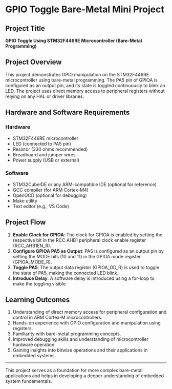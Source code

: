 # GPIO Toggle Bare-Metal Mini Project

## Project Title
**GPIO Toggle Using STM32F446RE Microcontroller (Bare-Metal Programming)**

## Project Overview
This project demonstrates GPIO manipulation on the STM32F446RE microcontroller using bare-metal programming. The PA5 pin of GPIOA is configured as an output pin, and its state is toggled continuously to blink an LED. The project uses direct memory access to peripheral registers without relying on any HAL or driver libraries.

## Hardware and Software Requirements
### Hardware
- STM32F446RE microcontroller
- LED (connected to PA5 pin)
- Resistor (330 ohms recommended)
- Breadboard and jumper wires
- Power supply (USB or external)

### Software
- STM32CubeIDE or any ARM-compatible IDE (optional for reference)
- GCC compiler (for ARM Cortex-M4)
- OpenOCD (optional for debugging)
- Make utility
- Text editor (e.g., VS Code)

## Project Flow
1. **Enable Clock for GPIOA**: The clock for GPIOA is enabled by setting the respective bit in the RCC AHB1 peripheral clock enable register (RCC_AHB1EN_R).
2. **Configure GPIOA PA5 as Output**: PA5 is configured as an output pin by setting the MODE bits (10 and 11) in the GPIOA mode register (GPIOA_MODE_R).
3. **Toggle PA5**: The output data register (GPIOA_OD_R) is used to toggle the state of PA5, making the connected LED blink.
4. **Introduce Delay**: A software delay is introduced using a for-loop to make the toggling visible.

## Learning Outcomes
1. Understanding of direct memory access for peripheral configuration and control in ARM Cortex-M microcontrollers.
2. Hands-on experience with GPIO configuration and manipulation using registers.
3. Familiarity with bare-metal programming concepts.
4. Improved debugging skills and understanding of microcontroller hardware operation.
5. Gaining insights into bitwise operations and their applications in embedded systems.

---

This project serves as a foundation for more complex bare-metal applications and helps in developing a deeper understanding of embedded system fundamentals.
